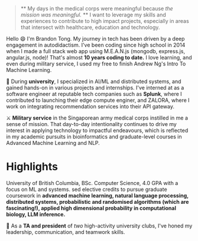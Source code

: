 
>** My days in the medical corps were meaningful because _the mission was meaningful._ ** I want to leverage my skills and experiences to contribute to high impact projects, especially in areas that intersect with healthcare, education and technology. 

Hello :smile: I'm Brandon Tong. My journey in tech has been driven by a deep engagement in autodidactism. I've been coding since high school in 2014 when I made a full stack web app using M.E.A.N.js (mongodb, express.js, angular.js, node)! That's almost **10 years coding to date.** I love learning, and even during military service, I used my free to finish Andrew Ng's Intro To Machine Learning.

:microscope: During **university**, I specialized in AI/ML and distributed systems, and gained hands-on in various projects and internships. I've interned at as a software engineer at reputable tech companies such as **Splunk**, where I contributed to launching their edge compute enginer, and ZALORA, where I work on integrating recommendation services into their API gateway.

:crossed_swords: **Military service** in the Singaporean army medical corps instilled in me a sense of mission. That day-to-day intentionality continues to drive my interest in applying technology to impactful endeavours, which is reflected in my academic pursuits in bioinformatics and graduate-level courses in Advanced Machine Learning and NLP.

# Highlights
University of British Columbia, BSc. Computer Science, 4.0 GPA with a focus on ML and systems. sed elective credits to pursue graduate coursework in **advanced machine learning, natural language processing, distributed systems, probabilistic and randomised algorithms (which are fascinating!), applied high dimensional probability in computational biology, LLM inference.**


:man_dancing: As a **TA and president** of _two_ high-activity university clubs, I've honed my leadership, communication, and teamwork skills.

